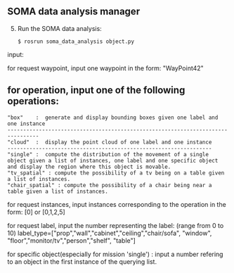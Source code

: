 SOMA data analysis manager
--------------------------
5. Run the SOMA data analysis:

    ```
    $ rosrun soma_data_analysis object.py 
    ```
input:

for request waypoint, input one waypoint in the form: "WayPoint42"

for operation, input one of the following operations:
-----------------------------------------------------
    "box"    :  generate and display bounding boxes given one label and one instance
    --------------------------------------------------------------------------------
    "cloud"  :  display the point cloud of one label and one instance
    -----------------------------------------------------------------
    "single" :  compute the distribution of the movement of a single object given a list of instances, one label and one specific object and display the region where this object is movable.
    "tv_spatial" : compute the possibility of a tv being on a table given a list of instances.
    "chair_spatial" : compute the possibility of a chair being near a table given a list of instances.

for request instances, input instances corresponding to the operation in the form: [0] or [0,1,2,5]

for request label, input the number representing the label: (range from 0 to 10)
    label_type=["prop","wall","cabinet","ceiling","chair/sofa", "window", "floor","monitor/tv","person","shelf", "table"]

for specific object(especially for mission 'single') : input a number refering to an object in the first instance of the querying list.


